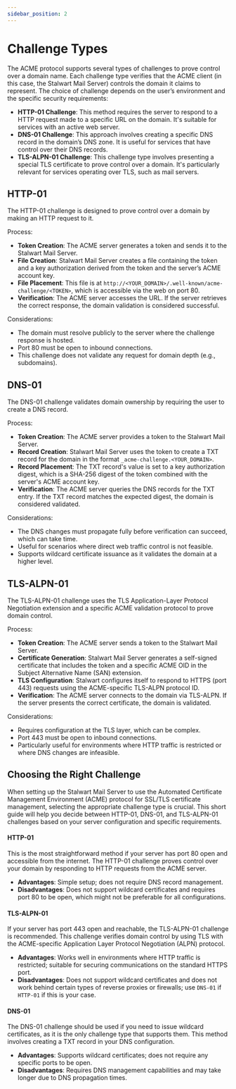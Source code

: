 ```yaml
---
sidebar_position: 2
---
```


# Challenge Types

The ACME protocol supports several types of challenges to prove control over a domain name. Each challenge type verifies that the ACME client (in this case, the Stalwart Mail Server) controls the domain it claims to represent. The choice of challenge depends on the user’s environment and the specific security requirements:

- **HTTP-01 Challenge**: This method requires the server to respond to a HTTP request made to a specific URL on the domain. It's suitable for services with an active web server.
- **DNS-01 Challenge**: This approach involves creating a specific DNS record in the domain’s DNS zone. It is useful for services that have control over their DNS records.
- **TLS-ALPN-01 Challenge**: This challenge type involves presenting a special TLS certificate to prove control over a domain. It's particularly relevant for services operating over TLS, such as mail servers.

## HTTP-01

The HTTP-01 challenge is designed to prove control over a domain by making an HTTP request to it.

Process:

- **Token Creation**: The ACME server generates a token and sends it to the Stalwart Mail Server.
- **File Creation**: Stalwart Mail Server creates a file containing the token and a key authorization derived from the token and the server’s ACME account key.
- **File Placement**: This file is at `http://<YOUR_DOMAIN>/.well-known/acme-challenge/<TOKEN>`, which is accessible via the web on port 80.
- **Verification**: The ACME server accesses the URL. If the server retrieves the correct response, the domain validation is considered successful.

Considerations:

- The domain must resolve publicly to the server where the challenge response is hosted.
- Port 80 must be open to inbound connections.
- This challenge does not validate any request for domain depth (e.g., subdomains).

## DNS-01

The DNS-01 challenge validates domain ownership by requiring the user to create a DNS record.

Process:

- **Token Creation**: The ACME server provides a token to the Stalwart Mail Server.
- **Record Creation**: Stalwart Mail Server uses the token to create a TXT record for the domain in the format `_acme-challenge.<YOUR_DOMAIN>`.
- **Record Placement**: The TXT record's value is set to a key authorization digest, which is a SHA-256 digest of the token combined with the server's ACME account key.
- **Verification**: The ACME server queries the DNS records for the TXT entry. If the TXT record matches the expected digest, the domain is considered validated.

Considerations:

- The DNS changes must propagate fully before verification can succeed, which can take time.
- Useful for scenarios where direct web traffic control is not feasible.
- Supports wildcard certificate issuance as it validates the domain at a higher level.

## TLS-ALPN-01

The TLS-ALPN-01 challenge uses the TLS Application-Layer Protocol Negotiation extension and a specific ACME validation protocol to prove domain control.

Process:

- **Token Creation**: The ACME server sends a token to the Stalwart Mail Server.
- **Certificate Generation**: Stalwart Mail Server generates a self-signed certificate that includes the token and a specific ACME OID in the Subject Alternative Name (SAN) extension.
- **TLS Configuration**: Stalwart configures itself to respond to HTTPS (port 443) requests using the ACME-specific TLS-ALPN protocol ID.
- **Verification**: The ACME server connects to the domain via TLS-ALPN. If the server presents the correct certificate, the domain is validated.

Considerations:

- Requires configuration at the TLS layer, which can be complex.
- Port 443 must be open to inbound connections.
- Particularly useful for environments where HTTP traffic is restricted or where DNS changes are infeasible.

## Choosing the Right Challenge

When setting up the Stalwart Mail Server to use the Automated Certificate Management Environment (ACME) protocol for SSL/TLS certificate management, selecting the appropriate challenge type is crucial. This short guide will help you decide between HTTP-01, DNS-01, and TLS-ALPN-01 challenges based on your server configuration and specific requirements.

#### HTTP-01
This is the most straightforward method if your server has port 80 open and accessible from the internet. The HTTP-01 challenge proves control over your domain by responding to HTTP requests from the ACME server.
  
- **Advantages**: Simple setup; does not require DNS record management.
- **Disadvantages**: Does not support wildcard certificates and requires port 80 to be open, which might not be preferable for all configurations.

#### TLS-ALPN-01

If your server has port 443 open and reachable, the TLS-ALPN-01 challenge is recommended. This challenge verifies domain control by using TLS with the ACME-specific Application Layer Protocol Negotiation (ALPN) protocol.

- **Advantages**: Works well in environments where HTTP traffic is restricted; suitable for securing communications on the standard HTTPS port.
- **Disadvantages**: Does not support wildcard certificates and does not work behind certain types of reverse proxies or firewalls; use `DNS-01` if `HTTP-01` if this is your case.

#### DNS-01

The DNS-01 challenge should be used if you need to issue wildcard certificates, as it is the only challenge type that supports them. This method involves creating a TXT record in your DNS configuration.

- **Advantages**: Supports wildcard certificates; does not require any specific ports to be open.
- **Disadvantages**: Requires DNS management capabilities and may take longer due to DNS propagation times.

